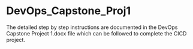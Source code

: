 # DevOps_Capstone_Proj1
The detailed step by step instructions are documented in the DevOps Capstone Project 1.docx file which can be followed to complete the CICD project.
